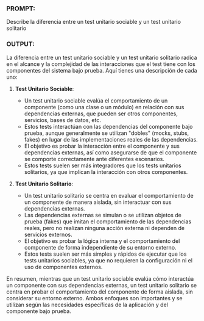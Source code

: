 ### PROMPT: 

Describe la diferencia entre un test unitario sociable y un test unitario solitario

### OUTPUT:

La diferencia entre un test unitario sociable y un test unitario solitario radica en el alcance y la complejidad de las interacciones que el test tiene con los componentes del sistema bajo prueba. Aquí tienes una descripción de cada uno:

1. **Test Unitario Sociable**:
   - Un test unitario sociable evalúa el comportamiento de un componente (como una clase o un módulo) en relación con sus dependencias externas, que pueden ser otros componentes, servicios, bases de datos, etc.
   - Estos tests interactúan con las dependencias del componente bajo prueba, aunque generalmente se utilizan "dobles" (mocks, stubs, fakes) en lugar de las implementaciones reales de las dependencias.
   - El objetivo es probar la interacción entre el componente y sus dependencias externas, así como asegurarse de que el componente se comporte correctamente ante diferentes escenarios.
   - Estos tests suelen ser más integradores que los tests unitarios solitarios, ya que implican la interacción con otros componentes.

2. **Test Unitario Solitario**:
   - Un test unitario solitario se centra en evaluar el comportamiento de un componente de manera aislada, sin interactuar con sus dependencias externas.
   - Las dependencias externas se simulan o se utilizan objetos de prueba (fakes) que imitan el comportamiento de las dependencias reales, pero no realizan ninguna acción externa ni dependen de servicios externos.
   - El objetivo es probar la lógica interna y el comportamiento del componente de forma independiente de su entorno externo.
   - Estos tests suelen ser más simples y rápidos de ejecutar que los tests unitarios sociables, ya que no requieren la configuración ni el uso de componentes externos.

En resumen, mientras que un test unitario sociable evalúa cómo interactúa un componente con sus dependencias externas, un test unitario solitario se centra en probar el comportamiento del componente de forma aislada, sin considerar su entorno externo. Ambos enfoques son importantes y se utilizan según las necesidades específicas de la aplicación y del componente bajo prueba.